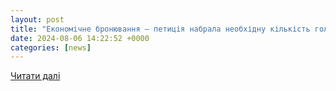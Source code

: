 ```yaml
---
layout: post
title: "Економічне бронювання — петиція набрала необхідну кількість голосів - AIN"
date: 2024-08-06 14:22:52 +0000
categories: [news]
---
```


[Читати далі](https://ain.ua/2024/08/06/peticiia-pro-ekonomicne-broniuvannia-zibrala-neobxidnu-kilkist-golosiv/)
